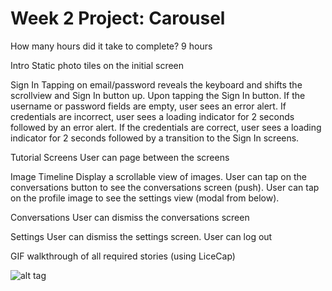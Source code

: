 # Week 2 Project: Carousel

How many hours did it take to complete?
9 hours

Intro
Static photo tiles on the initial screen

Sign In
Tapping on email/password reveals the keyboard and shifts the scrollview and Sign In button up.
Upon tapping the Sign In button.
If the username or password fields are empty, user sees an error alert.
If credentials are incorrect, user sees a loading indicator for 2 seconds followed by an error alert.
If the credentials are correct, user sees a loading indicator for 2 seconds followed by a transition to the Sign In screens.

Tutorial Screens
User can page between the screens

Image Timeline
Display a scrollable view of images.
User can tap on the conversations button to see the conversations screen (push).
User can tap on the profile image to see the settings view (modal from below).

Conversations
User can dismiss the conversations screen

Settings
User can dismiss the settings screen.
User can log out

GIF walkthrough of all required stories (using LiceCap)

![alt tag](/Week_1_Dropbox.gif)
